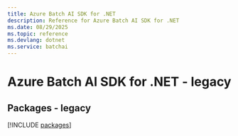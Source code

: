 ```yaml
---
title: Azure Batch AI SDK for .NET
description: Reference for Azure Batch AI SDK for .NET
ms.date: 08/29/2025
ms.topic: reference
ms.devlang: dotnet
ms.service: batchai
---
```

# Azure Batch AI SDK for .NET - legacy
## Packages - legacy
[!INCLUDE [packages](batch-ai-index.md)]